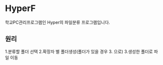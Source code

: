 # HyperF
학교PC관리프로그램인 Hyper의 파일분류 프로그램입니다.
## 원리
1.분류할 폴더 선택
2.확장자 별 폴더생성(폴더가 있을 경우 3. 으로)
3.생성한 폴더로 파일 이동
